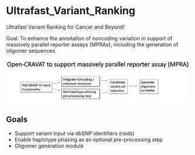 # Ultrafast_Variant_Ranking
Ultrafast Variant Ranking for Cancer and Beyond!

Goal: To enhance the annotation of noncoding variation in support of massively parallel reporter assays (MPRAs), including the generation of oligomer sequences. 

![alt text](asd.png)

## Goals 
  
* Support variant input via dbSNP identifiers (rsids)
* Enable haplotype phasing as an optional pre-processing step
* Oligomer generation module 

